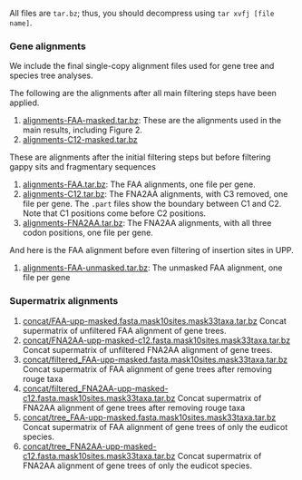 All files are `tar.bz`; thus, you should decompress using `tar xvfj [file name]`.

### Gene alignments

We include the final single-copy alignment files used for gene tree and species tree analyses. 

The following are the alignments after all main filtering steps have been applied. 

1. [alignments-FAA-masked.tar.bz](alignments-FAA-masked.tar.bz): These are the alignments used in the main results, including Figure 2. 
2. [alignments-C12-masked.tar.bz](alignments-C12-masked.tar.bz)

These are alignments after the initial filtering steps but before filtering gappy sits and fragmentary sequences

1. [alignments-FAA.tar.bz](alignments-FAA.tar.bz): The FAA alignments, one file per gene. 
2. [alignments-C12.tar.bz](alignments-C12.tar.bz): The FNA2AA alignments, with C3 removed, one file per gene. The `.part` files show the boundary between C1 and C2. Note that C1 positions come before C2 positions. 
3. [alignments-FNA2AA.tar.bz](alignments-FNA2AA.tar.bz): The FNA2AA alignments, with all three codon positions, one file per gene.

And here is the FAA alignment before even filtering of insertion sites in UPP. 

1. [alignments-FAA-unmasked.tar.bz](alignments-FAA-unmasked.tar.bz): The unmasked FAA alignment, one file per gene        

### Supermatrix alignments

1. [concat/FAA-upp-masked.fasta.mask10sites.mask33taxa.tar.bz](concat/FAA-upp-masked.fasta.mask10sites.mask33taxa.tar.bz) Concat supermatrix of unfiltered FAA alignment of gene trees.
2. [concat/FNA2AA-upp-masked-c12.fasta.mask10sites.mask33taxa.tar.bz](concat/FNA2AA-upp-masked-c12.fasta.mask10sites.mask33taxa.tar.bz) Concat supermatrix of unfiltered FNA2AA alignment of gene trees.
3. [concat/filtered_FAA-upp-masked.fasta.mask10sites.mask33taxa.tar.bz](concat/filtered_FAA-upp-masked.fasta.mask10sites.mask33taxa.tar.bz) Concat supermatrix of FAA alignment of gene trees after removing rouge taxa
4. [concat/filtered_FNA2AA-upp-masked-c12.fasta.mask10sites.mask33taxa.tar.bz](concat/filtered_FNA2AA-upp-masked-c12.fasta.mask10sites.mask33taxa.tar.bz) Concat supermatrix of FNA2AA alignment of gene trees after removing rouge taxa
5. [concat/tree_FAA-upp-masked.fasta.mask10sites.mask33taxa.tar.bz](concat/tree_FAA-upp-masked.fasta.mask10sites.mask33taxa.tar.bz) Concat supermatrix of FAA alignment of gene trees of only the eudicot species.
6. [concat/tree_FNA2AA-upp-masked-c12.fasta.mask10sites.mask33taxa.tar.bz](concat/tree_FNA2AA-upp-masked-c12.fasta.mask10sites.mask33taxa.tar.bz) Concat supermatrix of FNA2AA alignment of gene trees of only the eudicot species.



